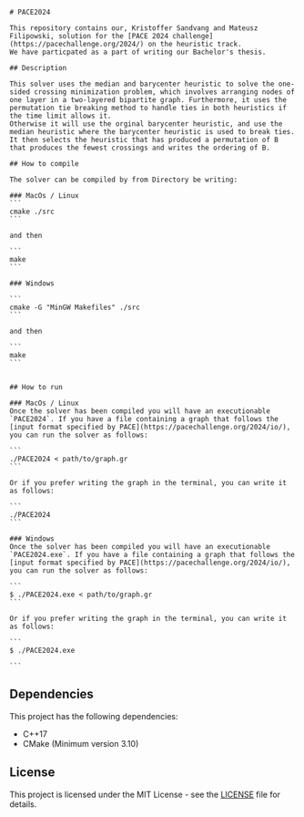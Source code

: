     # PACE2024

    This repository contains our, Kristoffer Sandvang and Mateusz Filipowski, solution for the [PACE 2024 challenge](https://pacechallenge.org/2024/) on the heuristic track.
    We have particpated as a part of writing our Bachelor's thesis.

    ## Description

    This solver uses the median and barycenter heuristic to solve the one-sided crossing minimization problem, which involves arranging nodes of one layer in a two-layered bipartite graph. Furthermore, it uses the permutation tie breaking method to handle ties in both heuristics if the time limit allows it.
    Otherwise it will use the orginal barycenter heuristic, and use the median heuristic where the barycenter heuristic is used to break ties. It then selects the heuristic that has produced a permutation of B that produces the fewest crossings and writes the ordering of B.

    ## How to compile

    The solver can be compiled by from Directory be writing:

    ### MacOs / Linux
    ```
    cmake ./src
    ```

    and then

    ```
    make
    ```

    ### Windows 

    ```
    cmake -G "MinGW Makefiles" ./src
    ```

    and then

    ```
    make
    ```


    ## How to run

    ### MacOs / Linux
    Once the solver has been compiled you will have an executionable `PACE2024`. If you have a file containing a graph that follows the [input format specified by PACE](https://pacechallenge.org/2024/io/), you can run the solver as follows:

    ```
    ./PACE2024 < path/to/graph.gr
    ```

    Or if you prefer writing the graph in the terminal, you can write it as follows:

    ```
    ./PACE2024
    ```

    ### Windows
    Once the solver has been compiled you will have an executionable `PACE2024.exe`. If you have a file containing a graph that follows the [input format specified by PACE](https://pacechallenge.org/2024/io/), you can run the solver as follows:

    ```
    $ ./PACE2024.exe < path/to/graph.gr
    ```

    Or if you prefer writing the graph in the terminal, you can write it as follows:

    ```
    $ ./PACE2024.exe
   
    ```

## Dependencies 
This project has the following dependencies:
- C++17
- CMake (Minimum version 3.10)

## License

This project is licensed under the MIT License - see the [LICENSE](LICENSE) file for details.

